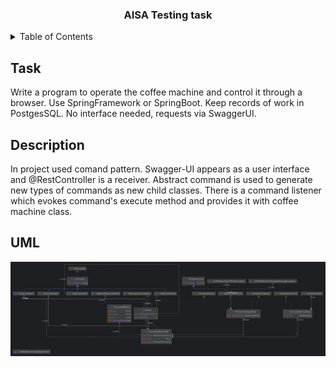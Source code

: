<h3 align="center">
    AISA Testing task
</h3>

<details>
  <summary>Table of Contents</summary>
  <ol>
    <li><a href="#task">Task</a></li>
    <li><a href="#description">Descriprion</a></li>
    <li><a href="#uml">UML</a></li>
  </ol>
</details>

## Task
Write a program to operate the coffee machine and control it through a browser.
Use SpringFramework or SpringBoot.
Keep records of work in PostgesSQL.
No interface needed, requests via SwaggerUI.

## Description
In project used comand pattern. Swagger-UI appears as a user interface and @RestController
is a receiver. Abstract command is used to generate new types of commands as new child
classes. There is a command listener which evokes command's execute method and provides
it with coffee machine class.

## UML
<img src="projectDiagram.png"/>
